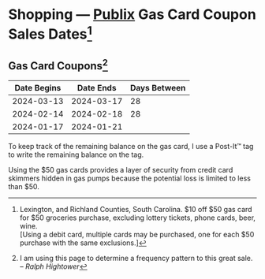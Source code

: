 # Shopping — [Publix](https://www/publix.com/) Gas Card Coupon Sales Dates[^11]

## Gas Card Coupons[^12]

| Date Begins | Date Ends | Days Between |
|---|---|---|
| 2024-03-13 | 2024-03-17 | 28 |
| 2024-02-14 | 2024-02-18 | 28 |
| 2024-01-17 | 2024-01-21 |  |

To keep track of the remaining balance on the gas card, I use a Post-It™ tag to write the remaining balance on the tag.

Using the $50 gas cards provides a layer of security from credit card skimmers hidden in gas pumps because the potential loss is limited to less than $50.

[^11]: Lexington, and Richland Counties, South Carolina. \$10 off \$50 gas card for \$50 groceries purchase, excluding lottery tickets, phone cards, beer, wine.<br />[Using a debit card, multiple cards may be purchased, one for each $50 purchase with the same exclusions.]
[^12]: I am using this page to determine a frequency pattern to this great sale. – *Ralph Hightower*
